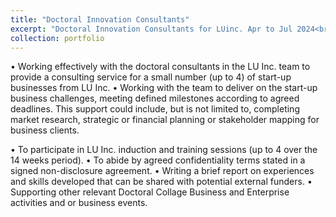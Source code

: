 ```yaml
---
title: "Doctoral Innovation Consultants"
excerpt: "Doctoral Innovation Consultants for LUinc. Apr to Jul 2024<br/><img src='/images/DlnC.jpg'>"
collection: portfolio
---
```


•	Working effectively with the doctoral consultants in the LU Inc. team to provide a consulting service for a small number (up to 4) of start-up businesses from LU Inc.
•	Working with the team to deliver on the start-up business challenges, meeting defined milestones according to agreed deadlines. This support could include, but is not limited to, completing market research, strategic or financial planning or stakeholder mapping for business clients.

•	To participate in LU Inc. induction and training sessions (up to 4 over the 14 weeks period).
•	To abide by agreed confidentiality terms stated in a signed non-disclosure agreement.
•	Writing a brief report on experiences and skills developed that can be shared with potential external funders.
•	Supporting other relevant Doctoral Collage Business and Enterprise activities and or business events.
